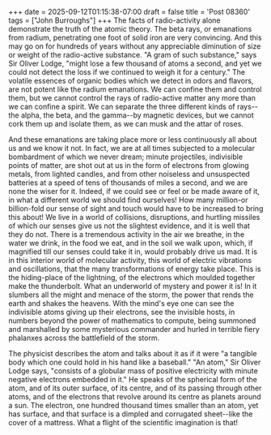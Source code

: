 +++
date = 2025-09-12T01:15:38-07:00
draft = false
title = 'Post 08360'
tags = ["John Burroughs"]
+++
The facts of radio-activity alone demonstrate the truth of the atomic theory. The beta rays, or emanations from radium, penetrating one foot of solid iron are very convincing. And this may go on for hundreds of years without any appreciable diminution of size or weight of the radio-active substance. "A gram of such substance," says Sir Oliver Lodge, "might lose a few thousand of atoms a second, and yet we could not detect the loss if we continued to weigh it for a century." The volatile essences of organic bodies which we detect in odors and flavors, are not potent like the radium emanations. We can confine them and control them, but we cannot control the rays of radio-active matter any more than we can confine a spirit. We can separate the three different kinds of rays--the alpha, the beta, and the gamma--by magnetic devices, but we cannot cork them up and isolate them, as we can musk and the attar of roses.

And these emanations are taking place more or less continuously all about us and we know it not. In fact, we are at all times subjected to a molecular bombardment of which we never dream; minute projectiles, indivisible points of matter, are shot out at us in the form of electrons from glowing metals, from lighted candles, and from other noiseless and unsuspected batteries at a speed of tens of thousands of miles a second, and we are none the wiser for it. Indeed, if we could see or feel or be made aware of it, in what a different world we should find ourselves! How many million-or billion-fold our sense of sight and touch would have to be increased to bring this about! We live in a world of collisions, disruptions, and hurtling missiles of which our senses give us not the slightest evidence, and it is well that they do not. There is a tremendous activity in the air we breathe, in the water we drink, in the food we eat, and in the soil we walk upon, which, if magnified till our senses could take it in, would probably drive us mad. It is in this interior world of molecular activity, this world of electric vibrations and oscillations, that the many transformations of energy take place. This is the hiding-place of the lightning, of the electrons which moulded together make the thunderbolt. What an underworld of mystery and power it is! In it slumbers all the might and menace of the storm, the power that rends the earth and shakes the heavens. With the mind's eye one can see the indivisible atoms giving up their electrons, see the invisible hosts, in numbers beyond the power of mathematics to compute, being summoned and marshalled by some mysterious commander and hurled in terrible fiery phalanxes across the battlefield of the storm.

The physicist describes the atom and talks about it as if it were "a tangible body which one could hold in his hand like a baseball." "An atom," Sir Oliver Lodge says, "consists of a globular mass of positive electricity with minute negative electrons embedded in it." He speaks of the spherical form of the atom, and of its outer surface, of its centre, and of its passing through other atoms, and of the electrons that revolve around its centre as planets around a sun. The electron, one hundred thousand times smaller than an atom, yet has surface, and that surface is a dimpled and corrugated sheet--like the cover of a mattress. What a flight of the scientific imagination is that!
